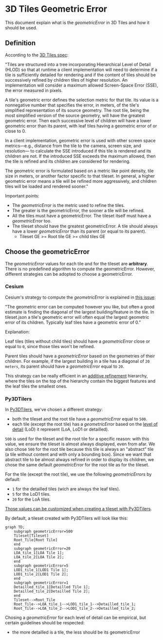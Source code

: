 # 3D Tiles Geometric Error

This document explain what is the _geometricError_ in 3D Tiles and how it should be used.

## Definition

According to the [3D Tiles spec](https://github.com/CesiumGS/3d-tiles/tree/main/specification#geometric-error):

"Tiles are structured into a tree incorporating Hierarchical Level of Detail (HLOD) so that at runtime a client implementation will need to determine if a tile is sufficiently detailed for rendering and if the content of tiles should be successively refined by children tiles of higher resolution. An implementation will consider a maximum allowed Screen-Space Error (SSE), the error measured in pixels.

A tile's geometric error defines the selection metric for that tile. Its value is a nonnegative number that specifies the error, in meters, of the tile's simplified representation of its source geometry. The root tile, being the most simplified version of the source geometry, will have the greatest geometric error. Then each successive level of children will have a lower geometric error than its parent, with leaf tiles having a geometric error of or close to 0.

In a client implementation, geometric error is used with other screen space metrics—e.g., distance from the tile to the camera, screen size, and resolution— to calculate the SSE introduced if this tile is rendered and its children are not. If the introduced SSE exceeds the maximum allowed, then the tile is refined and its children are considered for rendering.

The geometric error is formulated based on a metric like point density, tile size in meters, or another factor specific to that tileset. In general, a higher geometric error means a tile will be refined more aggressively, and children tiles will be loaded and rendered sooner."

Important points:

- The _geometricError_ is the metric used to refine the tiles.
- The greater is the geometricError, the sooner a tile will be refined.
- All the tiles must have a geometricError. The tileset itself must have a _geometricError_ too.
- The tileset should have the greatest geometricError. A tile should always have a lower _geometricError_ than its parent (or equal to its parent).
  - Tileset GE >= Root tile GE >= child tiles GE

## Choose the geometricError

The _geometricError_ values for each tile and for the tileset are __arbitrary__. There is no predefined algorithm to compute the geometricError. However, different strategies can be adopted to choose a geometricError.

### Cesium

Cesium's strategy to compute the _geometricError_ is explained in [this issue](https://github.com/CesiumGS/3d-tiles/issues/162):

"The geometric error can be computed however you like, but often a good estimate is finding the diagonal of the largest building/feature in the tile. In tileset.json a tile's geometric error will often equal the largest geometric error of its children. Typically leaf tiles have a geometric error of 0."

Explanation:

Leaf tiles (tiles without child tiles) should have a _geometricError_ close or equal to `0`, since those tiles won't be refined.

Parent tiles should have a _geometricError_ based on the geometries of their children. For example, if the largest building in a tile has a diagonal of `20 meters`, its parent should have a _geometricError_ equal to `20`.

This strategy can be really efficient in an [additive refinement](https://github.com/CesiumGS/3d-tiles/tree/main/specification#additive) hierarchy, where the tiles on the top of the hierarchy contain the biggest features and the leaf tiles the smallest ones.

### Py3DTilers

In [Py3DTilers](https://github.com/VCityTeam/py3dtilers), we've chosen a different strategy:

- both the tileset and the root tile have a _geometricError_ equal to `500`.
- each tile (except the root tile) has a _geometricError_ based on the [level of detail](https://github.com/VCityTeam/py3dtilers/tree/master/py3dtilers/Common#loa) (LoD) it represent (LoA, LoD1 or detailled).

`500` is used for the tileset and the root tile for a specific reason: with this value, we ensure the tileset is almost always displayed, even from afar. We also chose `500` for the root tile because this tile is always an "abstract" tile (a tile without content and with only a bounding box). Since we want that abstract tile to be almost always refined in order to display its children, we chose the same default _geometricError_ for the root tile as for the tileset.

For the tile (except the root tile), we use the following _geometricErrors_ by default:

- `1` for the detailled tiles (wich are always the leaf tiles).
- `5` for the LoD1 tiles.
- `20` for the LoA tiles.

[Those values can be customized when creating a tileset with Py3DTilers](https://github.com/VCityTeam/py3dtilers/tree/master/py3dtilers/Common#geometric-error).

By default, a tileset created with Py3DTilers will look like this:

```mermaid
graph TD;
    subgraph geometricError=500
    Tileset[Tileset]
    Root_Tile[Root Tile]
    end
    subgraph geometricError=20
    LOA_tile_1[LOA Tile 1];
    LOA_tile_2[LOA Tile 2];
    end
    subgraph geometricError=5
    LOD1_tile_1[LOD1 Tile 1];
    LOD1_tile_2[LOD1 Tile 2];
    end
    subgraph geometricError=1
    Detailled_tile_1[Detailled Tile 1];
    Detailled_tile_2[Detailled Tile 2];
    end
    Tileset-->Root_Tile
    Root_Tile-->LOA_tile_1-->LOD1_tile_1-->Detailled_tile_1;
    Root_Tile-->LOA_tile_2-->LOD1_tile_2-->Detailled_tile_2;
```

Chosing a _geometricError_ for each level of detail can be empirical, but certain guidelines should be respected:

- the more detailled is a tile, the less should be its geometricError
